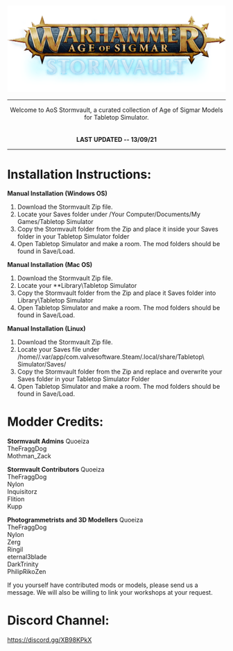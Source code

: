<div align="center">
  <img src="https://raw.githubusercontent.com/AoS-TTS/Stormvault/main/stormvault_logo.png">
  <hr style="height:1px;border:center;;" />
</div>
<div align="center">

Welcome to AoS Stormvault, a curated collection of Age of Sigmar Models for Tabletop Simulator.<br/>
<br/>  
<b>LAST UPDATED -- 13/09/21</b>
</div>
<hr style="height:1px;border:center;;" />

# Installation Instructions:

**Manual Installation (Windows OS)**
1. Download the Stormvault Zip file.
2. Locate your Saves folder under /Your Computer/Documents/My Games/Tabletop Simulator
3. Copy the Stormvault folder from the Zip and place it inside your Saves folder in your Tabletop Simulator folder
4. Open Tabletop Simulator and make a room. The mod folders should be found in Save/Load.

**Manual Installation (Mac OS)**

1. Download the Stormvault Zip file.
2. Locate your **Library\Tabletop Simulator
3. Copy the Stormvault folder from the Zip and place it Saves folder into Library\Tabletop Simulator
4. Open Tabletop Simulator and make a room. The mod folders should be found in Save/Load.

**Manual Installation (Linux)**
1. Download the Stormvault Zip file.
2. Locate your Saves file under /home/<username>/.var/app/com.valvesoftware.Steam/.local/share/Tabletop\ Simulator/Saves/
3. Copy the Stormvault folder from the Zip and replace and overwrite your Saves folder in your Tabletop Simulator Folder
4. Open Tabletop Simulator and make a room. The mod folders should be found in Save/Load.


# Modder Credits:
**Stormvault Admins**
  Quoeiza<br/> 
  TheFraggDog<br/> 
  Mothman_Zack  <br/> 
  
**Stormvault Contributors**
  Quoeiza<br/> 
  TheFraggDog<br/> 
  Nylon<br/> 
  Inquisitorz<br/> 
  Flition<br/> 
  Kupp<br/> 
  
**Photogrammetrists and 3D Modellers**
  Quoeiza<br/> 
  TheFraggDog<br/> 
  Nylon<br/> 
  Zerg<br/> 
  Ringil<br/> 
  eternal3blade<br/> 
  DarkTrinity<br/> 
  PhilipRikoZen  <br/> 

If you yourself have contributed mods or models, please send us a message. We will also be willing to link your workshops at your request.

# Discord Channel:  
  
  https://discord.gg/XB98KPkX
